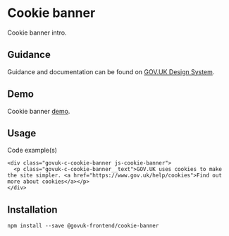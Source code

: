 # Cookie banner

Cookie banner intro.

## Guidance

Guidance and documentation can be found on [GOV.UK Design System](linkgoeshere).

## Demo

Cookie banner [demo](http://govuk-frontend.herokuapp.com/components/cookie-banner/index.html).

## Usage

Code example(s)

```
<div class="govuk-c-cookie-banner js-cookie-banner">
  <p class="govuk-c-cookie-banner__text">GOV.UK uses cookies to make the site simpler. <a href="https://www.gov.uk/help/cookies">Find out more about cookies</a></p>
</div>

```



## Installation

```
npm install --save @govuk-frontend/cookie-banner
```

